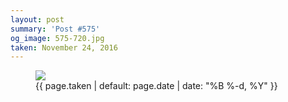 ```yaml
---
layout: post
summary: 'Post #575'
og_image: 575-720.jpg
taken: November 24, 2016
---
```


<figure class="post">
 <img sizes="(min-width: 700px) 50vw, calc(100vw - 2rem)" src="{{ site.assets_url }}/575-360.jpg" srcset="{{ site.assets_url }}/575-180.jpg 180w, {{ site.assets_url }}/575-360.jpg 360w, {{ site.assets_url }}/575-540.jpg 540w, {{ site.assets_url }}/575-720.jpg 720w"/>
 <figcaption>
  <time>
   {{ page.taken | default: page.date | date: "%B %-d, %Y" }}
  </time>
 </figcaption>
</figure>
